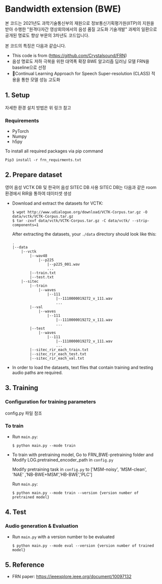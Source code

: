 # Bandwidth extension (BWE)
본 코드는 2021년도 과학기술통신부의 재원으로 정보통신기획평가원(IITP)의 지원을 받아 수행한 "원격다자간 영상회의에서의 음성 품질 고도화 기술개발" 과제의 일환으로 공개된 명료도 향상 부문의 3차년도 코드입니다. 

본 코드의 특징은 다음과 같습니다.
* This code is from (https://github.com/Crystalsound/FRN)
* 음성 명료도 저하 극복을 위한 대역폭 확장 BWE 알고리즘 딥러닝 모델 FRN을 baseline으로 선정
* Continual Learning Approach for Speech Super-resolution (CLASS) 적용을 통한 모델 성능 고도화 

## 1. Setup 
자세한 환경 설치 방법은 위 링크 참고

### Requirements
* PyTorch
* Numpy
* h5py

To install all required packages via pip command
```
Pip3 install -r frn_requirments.txt
```

## 2. Prepare dataset

영어 음성 VCTK DB 및 한국어 음성 SITEC DB 사용
SITEC DB는 다음과 같은 room환경에서 RIR을 통하여 데이터셋 생성

* Download and extract the datasets for VCTK:
    ```
    $ wget http://www.udialogue.org/download/VCTK-Corpus.tar.gz -O data/vctk/VCTK-Corpus.tar.gz
    $ tar -zxvf data/vctk/VCTK-Corpus.tar.gz -C data/vctk/ --strip-components=1
    ```

  After extracting the datasets, your `./data` directory should look like this:

    ```
    .
    |--data
        |--vctk
            |--wav48
                |--p225
                    |--p225_001.wav
                    ...
            |--train.txt   
            |--test.txt
        |--sitec
            |--train
                |--waves
                    |--111
                        |--1110000019272_v_111.wav
                        ...                
            |--val
                |--waves
                    |--111
                        |--1110000019272_v_111.wav
                        ...      
            |--test
                |--waves
                    |--111
                        |--1110000019272_v_111.wav
                        ...      
            |--sitec_rir_each_train.txt   
            |--sitec_rir_each_test.txt
            |--sitec_rir_each_val.txt
    ```
* In order to load the datasets, text files that contain training and testing audio paths are required.

## 3. Training

### Configuration for training parameters
config.py 파일 참조

### To train

* Run `main.py`:
    ```
    $ python main.py --mode train
    ```
* To train with pretraining model,
  Go to FRN_BWE-pretraining folder and Modify LOG.pretrained_encoder_path in `config.py`
  
  Modify pretraining task in `config.py` to ['MSM-noisy', 'MSM-clean', 'NAE' ,'NB-BWE+MSM','HB-BWE','PLC']
  
  Run `main.py`:
    ```
    $ python main.py --mode train --version {version number of pretrained model}
    ```

## 4. Test

### Audio generation & Evaluation

* Run `main.py` with a version number to be evaluated
    ```
    $ python main.py --mode eval --version {version number of trained model}
    ```

## 5. Reference
* FRN paper: https://ieeexplore.ieee.org/document/10097132
